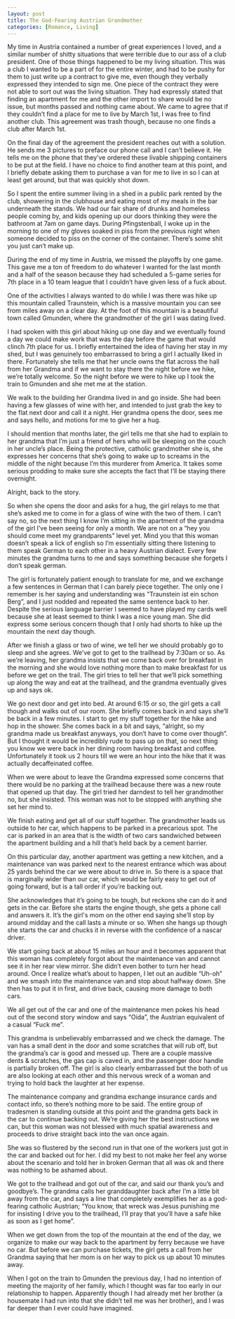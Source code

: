 ```yaml
---
layout: post
title: The God-Fearing Austrian Grandmother
categories: [Romance, Living]
---
```


My time in Austria contained a number of great experiences I loved, and a similar number of shitty situations that were terrible due to our ass of a club president. One of those things happened to be my living situation. This was a club I wanted to be a part of for the entire winter, and had to be pushy for them to just write up a contract to give me, even though they verbally expressed they intended to sign me. One piece of the contract they were not able to sort out was the living situation. They had expressly stated that finding an apartment for me and the other import to share would be no issue, but months passed and nothing came about. We came to agree that if they couldn’t find a place for me to live by March 1st, I was free to find another club. This agreement was trash though, because no one finds a club after March 1st. 

On the final day of the agreement the president reaches out with a solution. He sends me 3 pictures to preface our phone call and I can’t believe it. He tells me on the phone that they’ve ordered these livable shipping containers to be put at the field. I have no choice to find another team at this point, and I briefly debate asking them to purchase a van for me to live in so I can at least get around, but that was quickly shot down. 

So I spent the entire summer living in a shed in a public park rented by the club, showering in the clubhouse and eating most of my meals in the bar underneath the stands. We had our fair share of drunks and homeless people coming by, and kids opening up our doors thinking they were the bathroom at 7am on game days. During Pfingstenball, I woke up in the morning to one of my gloves soaked in piss from the previous night when someone decided to piss on the corner of the container. There’s some shit you just can’t make up. 

During the end of my time in Austria, we missed the playoffs by one game. This gave me a ton of freedom to do whatever I wanted for the last month and a half of the season because they had scheduled a 5-game series for 7th place in a 10 team league that I couldn’t have given less of a fuck about. 

One of the activities I always wanted to do while I was there was hike up this mountain called Traunstein, which is a massive mountain you can see from miles away on a clear day. At the foot of this mountain is a beautiful town called Gmunden, where the grandmother of the girl I was dating lived. 

I had spoken with this girl about hiking up one day and we eventually found a day we could make work that was the day before the game that would clinch 7th place for us. I briefly entertained the idea of having her stay in my shed, but I was genuinely too embarrassed to bring a girl I actually liked in there. Fortunately she tells me that her uncle owns the flat across the hall from her Grandma and if we want to stay there the night before we hike, we’re totally welcome. So the night before we were to hike up I took the train to Gmunden and she met me at the station. 

We walk to the building her Grandma lived in and go inside. She had been having a few glasses of wine with her, and intended to just grab the key to the flat next door and call it a night. Her grandma opens the door, sees me and says hello, and motions for me to give her a hug. 

I should mention that months later, the girl tells me that she had to explain to her grandma that I’m just a friend of hers who will be sleeping on the couch in her uncle’s place. Being the protective, catholic grandmother she is, she expresses her concerns that she’s going to wake up to screams in the middle of the night because I’m this murderer from America. It takes some serious prodding to make sure she accepts the fact that I’ll be staying there overnight. 

Alright, back to the story. 

So when she opens the door and asks for a hug, the girl relays to me that she’s asked me to come in for a glass of wine with the two of them. I can’t say no, so the next thing I know I’m sitting in the apartment of the grandma of the girl I’ve been seeing for only a month. We are not on a “hey you should come meet my grandparents” level yet. Mind you that this woman doesn’t speak a lick of english so I’m essentially sitting there listening to them speak German to each other in a heavy Austrian dialect. Every few minutes the grandma turns to me and says something because she forgets I don’t speak german. 

The girl is fortunately patient enough to translate for me, and we exchange a few sentences in German that I can barely piece together. The only one I remember is her saying and understanding was “Traunstein ist ein schon Berg”, and I just nodded and repeated the same sentence back to her. Despite the serious language barrier I seemed to have played my cards well because she at least seemed to think I was a nice young man. She did express some serious concern though that I only had shorts to hike up the mountain the next day though. 

After we finish a glass or two of wine, we tell her we should probably go to sleep and she agrees. We’ve got to get to the trailhead by 7:30am or so. As we’re leaving, her grandma insists that we come back over for breakfast in the morning and she would love nothing more than to make breakfast for us before we get on the trail. The girl tries to tell her that we’ll pick something up along the way and eat at the trailhead, and the grandma eventually gives up and says ok. 

We go next door and get into bed. At around 6:15 or so, the girl gets a call though and walks out of our room. She briefly comes back in and says she’ll be back in a few minutes. I start to get my stuff together for the hike and hop in the shower. She comes back in a bit and says, “alright, so my grandma made us breakfast anyways, you don’t have to come over though”. But I thought it would be incredibly rude to pass up on that, so next thing you know we were back in her dining room having breakfast and coffee. Unfortunately it took us 2 hours till we were an hour into the hike that it was actually decaffeinated coffee. 

When we were about to leave the Grandma expressed some concerns that there would be no parking at the trailhead because there was a new route that opened up that day. The girl tried her darndest to tell her grandmother no, but she insisted. This woman was not to be stopped with anything she set her mind to. 

We finish eating and get all of our stuff together. The grandmother leads us outside to her car, which happens to be parked in a precarious spot. The car is parked in an area that is the width of two cars sandwiched between the apartment building and a hill that’s held back by a cement barrier. 

On this particular day, another apartment was getting a new kitchen, and a maintenance van was parked next to the nearest entrance which was about 25 yards behind the car we were about to drive in. So there is a space that is marginally wider than our car, which would be fairly easy to get out of going forward, but is a tall order if you’re backing out. 

She acknowledges that it’s going to be tough, but reckons she can do it and gets in the car. Before she starts the engine though, she gets a phone call and answers it. It’s the girl's mom on the other end saying she’ll stop by around midday and the call lasts a minute or so. When she hangs up though she starts the car and chucks it in reverse with the confidence of a nascar driver.

We start going back at about 15 miles an hour and it becomes apparent that this woman has completely forgot about the maintenance van and cannot see it in her rear view mirror. She didn’t even bother to turn her head around. Once I realize what’s about to happen, I let out an audible “Uh-oh” and we smash into the maintenance van and stop about halfway down. She then has to put it in first, and drive back, causing more damage to both cars. 

We all get out of the car and one of the maintenance men pokes his head out of the second story window and says “Oida”, the Austrian equivalent of a casual “Fuck me”. 

This grandma is unbelievably embarrassed and we check the damage. The van has a small dent in the door and some scratches that will rub off, but the grandma’s car is good and messed up. There are a couple massive dents & scratches, the gas cap is caved in, and the passenger door handle is partially broken off. The girl is also clearly embarrassed but the both of us are also looking at each other and this nervous wreck of a woman and trying to hold back the laughter at her expense. 

The maintenance company and grandma exchange insurance cards and contact info, so there’s nothing more to be said. The entire group of tradesmen is standing outside at this point and the grandma gets back in the car to continue backing out. We’re giving her the best instructions we can, but this woman was not blessed with much spatial awareness and proceeds to drive straight back into the van once again. 

She was so flustered by the second run in that one of the workers just got in the car and backed out for her. I did my best to not make her feel any worse about the scenario and told her in broken German that all was ok and there was nothing to be ashamed about. 

We got to the trailhead and got out of the car, and said our thank you’s and goodbye’s. The grandma calls her granddaughter back after I’m a little bit away from the car, and says a line that completely exemplifies her as a god-fearing catholic Austrian; “You know, that wreck was Jesus punishing me for insisting I drive you to the trailhead, I’ll pray that you’ll have a safe hike as soon as I get home”. 

When we get down from the top of the mountain at the end of the day, we organize to make our way back to the apartment by ferry because we have no car. But before we can purchase tickets, the girl gets a call from her Grandma saying that her mom is on her way to pick us up about 10 minutes away. 

When I got on the train to Gmunden the previous day, I had no intention of meeting the majority of her family, which I thought was far too early in our relationship to happen. Apparently though I had already met her brother (a housemate I had run into that she didn’t tell me was her brother), and I was far deeper than I ever could have imagined.
